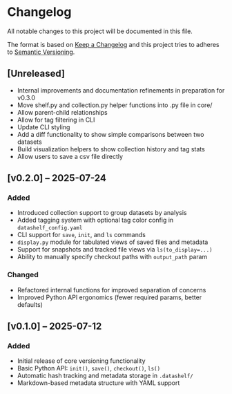 # Changelog

All notable changes to this project will be documented in this file.

The format is based on [Keep a Changelog](https://keepachangelog.com/en/1.0.0/)
and this project tries to adheres to [Semantic Versioning](https://semver.org/spec/v2.0.0.html).

## [Unreleased]

- Internal improvements and documentation refinements in preparation for v0.3.0
- Move shelf.py and collection.py helper functions into .py file in core/
- Allow parent-child relationships
- Allow for tag filtering in CLI
- Update CLI styling
- Add a diff functionality to show simple comparisons between two datasets
- Build visualization helpers to show collection history and tag stats
- Allow users to save a csv file directly

## [v0.2.0] – 2025-07-24

### Added
- Introduced collection support to group datasets by analysis
- Added tagging system with optional tag color config in `datashelf_config.yaml`
- CLI support for `save`, `init`, and `ls` commands
- `display.py` module for tabulated views of saved files and metadata
- Support for snapshots and tracked file views via `ls(to_display=...)`
- Ability to manually specify checkout paths with `output_path` param

### Changed
- Refactored internal functions for improved separation of concerns
- Improved Python API ergonomics (fewer required params, better defaults)


## [v0.1.0] – 2025-07-12

### Added
- Initial release of core versioning functionality
- Basic Python API: `init()`, `save()`, `checkout()`, `ls()`
- Automatic hash tracking and metadata storage in `.datashelf/`
- Markdown-based metadata structure with YAML support
